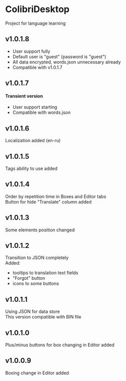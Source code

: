 # ColibriDesktop
Project for language learning

## v1.0.1.8
 - User support fully
 - Default user is "guest" (password is "guest")
 - All data encrypted, words.json unnecessary already
 - Compatible with v1.0.1.7

## v1.0.1.7
#### Transient version
 - User support starting
 - Compatible with words.json

## v1.0.1.6
Localization added (en-ru)

## v1.0.1.5
Tags ability to use added

## v1.0.1.4
Order by repetition time in Boxes and Editor tabs  
Button for hide "Translate" column added

## v1.0.1.3
Some elements position changed

## v1.0.1.2
Transition to JSON completely  
Added:
 - tooltips to translation text fields
 - "Forgot" button
 - icons to some buttons

## v1.0.1.1
Using JSON for data store  
This version compatible with BIN file

## v1.0.1.0
Plus/minus buttons for box changing in Editor added

## v1.0.0.9
Boxing change in Editor added